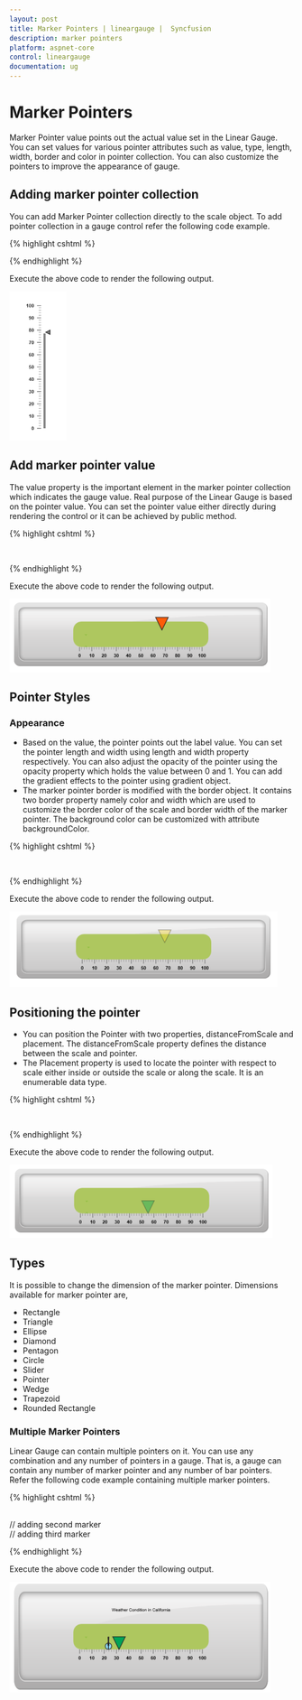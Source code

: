 ```yaml
---
layout: post
title: Marker Pointers | lineargauge |  Syncfusion
description: marker pointers
platform: aspnet-core
control: lineargauge
documentation: ug
---
```


# Marker Pointers

Marker Pointer value points out the actual value set in the Linear Gauge. You can set values for various pointer attributes such as value, type, length, width, border and color in pointer collection. You can also customize the pointers to improve the appearance of gauge.

## Adding marker pointer collection

You can add Marker Pointer collection directly to the scale object. To add pointer collection in a gauge control refer the following code example.  


{% highlight cshtml  %}

<ej-linear-gauge id="LinearGauge" value="78"  >
<e-linear-scale-collections>
<e-linear-scales width="0" show-bar-pointers="true" >
<e-border color="transparent" width="0"></e-border>
<e-marker-pointer-collections>
<e-marker-pointers length="10" markerdistance-from-scale="17" width="5" marker-background-color="Grey">           
</e-marker-pointers>
</e-marker-pointer-collections>
<e-bar-pointer-collections>
<e-bar-pointers width="5" bar-pointerdistance-from-scale="15" bar-pointer-background-color="Grey">
</e-bar-pointers>
</e-bar-pointer-collections>
<e-linear-tick-collections>
<e-linear-ticks type="@TickType.MajorInterval"  width="2" color="#8c8c8c">
<e-distance-from-scale x="7" y="0"></e-distance-from-scale>
</e-linear-ticks>
<e-linear-ticks type="@TickType.MinorInterval" height="6"  width="1" color="#8c8c8c">
<e-distance-from-scale x="7" y="0"></e-distance-from-scale>
</e-linear-ticks>
</e-linear-tick-collections>
</e-linear-scales>
</e-linear-scale-collections>
</ej-linear-gauge>  


{% endhighlight %}

Execute the above code to render the following output.


![](Marker-Pointers_images/Marker-Pointers_img1.png)



## Add marker pointer value

The value property is the important element in the marker pointer collection which indicates the gauge value. Real purpose of the Linear Gauge is based on the pointer value. You can set the pointer value either directly during rendering the control or it can be achieved by public method.



{% highlight cshtml %}

<ej-linear-gauge id="LinearGauge" width="600" height="150" orientation="@Orientation.Horizontal"
label-color="Black" enable-animation="false" >
 <e-frame background-image-url="../images/gauge/Gauge_linear_light1.png" ></e-frame>
<e-linear-scale-collections>
<e-linear-scales width="30" background-color="#AEC75F" direction="@Directions.Clockwise"
type="@ScaleType.RoundedRectangle" show-bar-pointers="true" >
<e-border color="#AEC75F" width="0"></e-border>
<e-marker-pointer-collections>
<e-marker-pointers width="30" length="30" markerdistance-from-scale="20" 
 marker-background-color="#FE5C09" placement="@PointerPlacement.Near" value="67.5">           
</e-marker-pointers>
</e-marker-pointer-collections>
<e-linear-label-collections>
<e-linear-labels angle="90">
<e-distance-from-scale x="100" y="0" ></e-distance-from-scale>
</e-linear-labels>
</e-linear-label-collections>
<e-linear-tick-collections>
<e-linear-ticks type="@TickType.MajorInterval"  width="2" color="#8c8c8c">
<e-distance-from-scale x="45" y="0"></e-distance-from-scale>
</e-linear-ticks>
<e-linear-ticks type="@TickType.MinorInterval" height="6"  width="1" color="#8c8c8c">
<e-distance-from-scale x="45" y="0"></e-distance-from-scale>
</e-linear-ticks>
</e-linear-tick-collections>
</e-linear-scales>
</e-linear-scale-collections>
</ej-linear-gauge>  


{% endhighlight %}

Execute the above code to render the following output.


![](Marker-Pointers_images/Marker-Pointers_img2.png)



## Pointer Styles

### Appearance

* Based on the value, the pointer points out the label value. You can set the pointer length and width using length and width property respectively. You can also adjust the opacity of the pointer using the opacity property which holds the value between 0 and 1. You can add the gradient effects to the pointer using gradient object. 
* The marker pointer border is modified with the border object. It contains two border property namely color and width which are used to customize the border color of the scale and border width of the marker pointer. The background color can be customized with attribute backgroundColor.



{% highlight cshtml %}

<ej-linear-gauge id="LinearGauge" width="600" height="150" orientation="@Orientation.Horizontal"
label-color="Black" enable-animation="false" >
 <e-frame background-image-url="../images/gauge/Gauge_linear_light1.png" ></e-frame>
<e-linear-scale-collections>
<e-linear-scales width="30" background-color="#AEC75F" direction="@Directions.Clockwise"
type="@ScaleType.RoundedRectangle" show-bar-pointers="true" >
<e-border color="#AEC75F" width="0"></e-border>
<e-marker-pointer-collections>
<e-marker-pointers width="30" length="30" marker-opacity="0.4" marker-background-color="#FCDD34" markerdistance-from-scale="20" 
placement="@PointerPlacement.Near" value="67.5">           
</e-marker-pointers>
</e-marker-pointer-collections>
<e-linear-label-collections>
<e-linear-labels angle="90">
<e-distance-from-scale x="100" y="0" ></e-distance-from-scale>
</e-linear-labels>
</e-linear-label-collections>
<e-linear-tick-collections>
<e-linear-ticks type="@TickType.MajorInterval"  width="2" color="#8c8c8c">
<e-distance-from-scale x="-1" y="45"></e-distance-from-scale>
</e-linear-ticks>
<e-linear-ticks type="@TickType.MinorInterval" height="6"  width="1" color="#8c8c8c">
<e-distance-from-scale x="-1" y="45"></e-distance-from-scale>
</e-linear-ticks>
</e-linear-tick-collections>
</e-linear-scales>
</e-linear-scale-collections>
</ej-linear-gauge>  

{% endhighlight %}

Execute the above code to render the following output.

![](Marker-Pointers_images/Marker-Pointers_img3.png)



## Positioning the pointer

* You can position the Pointer with two properties, distanceFromScale and placement. The distanceFromScale property defines the distance between the scale and pointer. 
* The Placement property is used to locate the pointer with respect to scale either inside or outside the scale or along the scale. It is an enumerable data type.



{% highlight cshtml %}

<ej-linear-gauge id="LinearGauge" width="600" height="150" orientation="@Orientation.Horizontal"
label-color="Black" enable-animation="false" >
 <e-frame background-image-url="../images/gauge/Gauge_linear_light1.png" ></e-frame>
<e-linear-scale-collections>
<e-linear-scales width="30" background-color="#AEC75F" direction="@Directions.Clockwise"
type="@ScaleType.RoundedRectangle" show-bar-pointers="true" >
<e-border color="#AEC75F" width="0"></e-border>
<e-marker-pointer-collections>
<e-marker-pointers width="30" length="30" marker-opacity="0.4" marker-background-color="#01A357" markerdistance-from-scale="60" 
placement="@PointerPlacement.Near" value="55.5">           
</e-marker-pointers>
</e-marker-pointer-collections>
<e-linear-label-collections>
<e-linear-labels angle="90">
<e-distance-from-scale x="100" y="0" ></e-distance-from-scale>
</e-linear-labels>
</e-linear-label-collections>
<e-linear-tick-collections>
<e-linear-ticks type="@TickType.MajorInterval"  width="2" color="#8c8c8c">
<e-distance-from-scale x="-1" y="45"></e-distance-from-scale>
</e-linear-ticks>
<e-linear-ticks type="@TickType.MinorInterval" height="6"  width="1" color="#8c8c8c">
<e-distance-from-scale x="-1" y="45"></e-distance-from-scale>
</e-linear-ticks>
</e-linear-tick-collections>
</e-linear-scales>
</e-linear-scale-collections>
</ej-linear-gauge>  

{% endhighlight %}

Execute the above code to render the following output.

![](Marker-Pointers_images/Marker-Pointers_img4.png)



## Types

It is possible to change the dimension of the marker pointer. Dimensions available for marker pointer are,

* Rectangle
* Triangle
* Ellipse
* Diamond
* Pentagon
* Circle
* Slider
* Pointer
* Wedge
* Trapezoid
* Rounded Rectangle



### Multiple Marker Pointers

Linear Gauge can contain multiple pointers on it. You can use any combination and any number of pointers in a gauge. That is, a gauge can contain any number of marker pointer and any number of bar pointers. Refer the following code example containing multiple marker pointers.



{% highlight cshtml %}

<ej-linear-gauge id="LinearGauge" width="600" height="150" orientation="@Orientation.Horizontal"
label-color="Black" enable-animation="false" >
 <e-frame background-image-url="../images/gauge/Gauge_linear_light1.png" ></e-frame>
<e-linear-scale-collections>
<e-linear-scales width="30" background-color="#AEC75F" direction="@Directions.Clockwise"
type="@ScaleType.RoundedRectangle" show-custom-labels="true" >
<e-border color="#AEC75F" width="0"></e-border>
<e-marker-pointer-collections>
<e-marker-pointers width="30" length="30" marker-opacity="0.4" marker-background-color="#01A357" markerdistance-from-scale="60" 
placement="@PointerPlacement.Near" value="32.2">           
</e-marker-pointers>
// adding second marker 
<e-marker-pointers width="10" length="30"  marker-background-color="#90DAFB" markerdistance-from-scale="60" type="@MarkerType.Circle"
placement="@PointerPlacement.Near" value="23.7">           
</e-marker-pointers>
// adding third marker
<e-marker-pointers width="3" length="30" marker-background-color="#90DAFB" markerdistance-from-scale="60" type="@MarkerType.Star"
placement="@PointerPlacement.Near" value="23.7">           
</e-marker-pointers>
</e-marker-pointer-collections>
<e-linear-label-collections>
<e-linear-labels angle="90">
<e-distance-from-scale x="100" y="0" ></e-distance-from-scale>
</e-linear-labels>
</e-linear-label-collections>
<e-linear-tick-collections>
<e-linear-ticks type="@TickType.MajorInterval"  width="2" color="#8c8c8c">
<e-distance-from-scale x="-1" y="45"></e-distance-from-scale>
</e-linear-ticks>
<e-linear-ticks type="@TickType.MinorInterval" height="6"  width="1" color="#8c8c8c">
<e-distance-from-scale x="-1" y="45"></e-distance-from-scale>
</e-linear-ticks>
</e-linear-tick-collections>
</e-linear-scales>
</e-linear-scale-collections>
</ej-linear-gauge>  


{% endhighlight %}

Execute the above code to render the following output.



![](Marker-Pointers_images/Marker-Pointers_img5.png)



